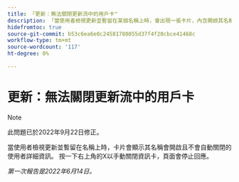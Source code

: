 ```yaml
---
title: 「更新：無法關閉更新流中的用戶卡"
description: 「當使用者檢視更新並暫留在某個名稱上時，會出現一張卡片，內含開啟其名稱的使用者詳細資訊，且不會自動關閉。 按一下右上角的X以手動關閉資訊卡，頁面會停止回應。」
hidefromtoc: true
source-git-commit: b53c6ea6e0c24581780855d37f4f20cbce41468c
workflow-type: tm+mt
source-wordcount: '117'
ht-degree: 0%

---
```



# 更新：無法關閉更新流中的用戶卡

>[!NOTE]
>
>此問題已於2022年9月22日修正。

當使用者檢視更新並暫留在名稱上時，卡片會顯示其名稱會開啟且不會自動關閉的使用者詳細資訊。 按一下右上角的X以手動關閉資訊卡，頁面會停止回應。

_第一次報告是2022年6月14日。_
